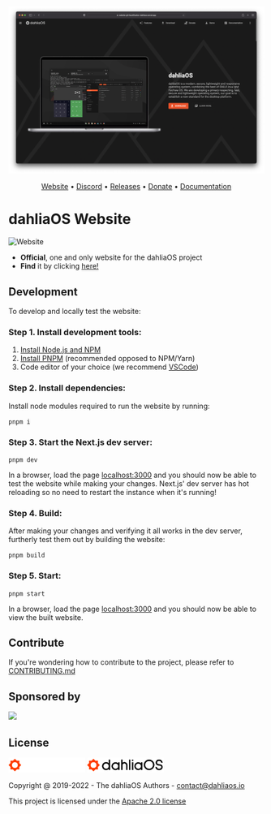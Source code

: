 ![Landing screenshot](/.github/images/landing_screenshot.png)

<p align="center">
<a href="https://dahliaos.io">Website</a> •
<a href="https://dahliaos.io/discord">Discord</a> •
<a href="https://dahliaos.io/download">Releases</a> •
<a href="https://dahliaos.io/donate">Donate</a> •
<a href="https://docs.dahliaos.io">Documentation</a>

# dahliaOS Website

![Website](https://img.shields.io/website?url=https%3A%2F%2Fdahliaos.io)

- **Official**, one and only website for the dahliaOS project
- **Find** it by clicking [here!](https://dahliaos.io)

## Development

To develop and locally test the website:

### Step 1. Install development tools:

1. [Install Node.js and NPM](https://nodejs.org/en/download/package-manager/)
1. [Install PNPM](https://pnpm.io/installation) (recommended opposed to NPM/Yarn)
1. Code editor of your choice (we recommend [VSCode](https://code.visualstudio.com/))

### Step 2. Install dependencies:

Install node modules required to run the website by running:

```
pnpm i
```

### Step 3. Start the Next.js dev server:

```
pnpm dev
```

In a browser, load the page [localhost:3000](http://localhost:3000) and you should now be able to test the website while making your changes.
Next.js' dev server has hot reloading so no need to restart the instance when it's running!

### Step 4. Build:

After making your changes and verifying it all works in the dev server, furtherly test them out by building the website:

```
pnpm build
```

### Step 5. Start:

```
pnpm start
```

In a browser, load the page [localhost:3000](http://localhost:3000) and you should now be able to view the built website.

## Contribute

If you're wondering how to contribute to the project, please refer to [CONTRIBUTING.md](/CONTRIBUTING.md)

## Sponsored by

<p align="left">
  <a href ="https://vercel.com/dahliaos?utm_source=dahliaOS&utm_campaign=oss"><img width="20%" src="https://www.datocms-assets.com/31049/1618983297-powered-by-vercel.svg"></a>
<p>

## License

<p align="left">
  <img width="30%" src="https://github.com/dahliaOS/brand/blob/main/dahliaOS/logotype/svg/logotype-dark.svg#gh-dark-mode-only"/>
  <img width="30%" src="https://github.com/dahliaOS/brand/blob/main/dahliaOS/logotype/svg/logotype-light.svg#gh-light-mode-only"/>
</p>

Copyright @ 2019-2022 - The dahliaOS Authors - contact@dahliaos.io

This project is licensed under the [Apache 2.0 license](/LICENSE)
